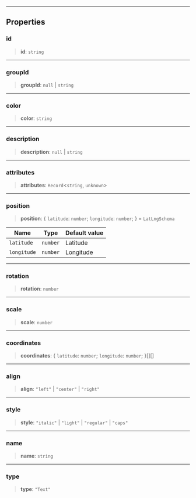 ***

## Properties

### id

> **id**: `string`

***

### groupId

> **groupId**: `null` | `string`

***

### color

> **color**: `string`

***

### description

> **description**: `null` | `string`

***

### attributes

> **attributes**: `Record`\<`string`, `unknown`>

***

### position

> **position**: \{ `latitude`: `number`; `longitude`: `number`; } = `LatLngSchema`

| Name        | Type     | Default value |
| ----------- | -------- | ------------- |
| `latitude`  | `number` | Latitude      |
| `longitude` | `number` | Longitude     |

***

### rotation

> **rotation**: `number`

***

### scale

> **scale**: `number`

***

### coordinates

> **coordinates**: \{ `latitude`: `number`; `longitude`: `number`; }\[]\[]

***

### align

> **align**: `"left"` | `"center"` | `"right"`

***

### style

> **style**: `"italic"` | `"light"` | `"regular"` | `"caps"`

***

### name

> **name**: `string`

***

### type

> **type**: `"Text"`
